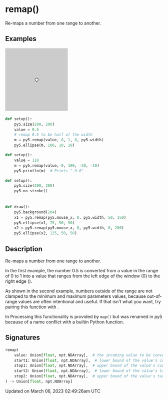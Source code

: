 # remap()

Re-maps a number from one range to another.

## Examples

<div class="example-table">

<div class="example-row"><div class="example-cell-image">

![example picture for remap()](/images/reference/Sketch_remap_0.png)

</div><div class="example-cell-code">

```python
def setup():
    py5.size(200, 200)
    value = 0.5
    # remap 0.5 to be half of the width
    m = py5.remap(value, 0, 1, 0, py5.width)
    py5.ellipse(m, 100, 10, 10)
```

</div></div>

<div class="example-row"><div class="example-cell-image">

</div><div class="example-cell-code">

```python
def setup():
    value = 110
    m = py5.remap(value, 0, 100, -20, -10)
    py5.println(m)  # Prints "-9.0"
```

</div></div>

<div class="example-row"><div class="example-cell-image">

</div><div class="example-cell-code">

```python
def setup():
    py5.size(200, 200)
    py5.no_stroke()


def draw():
    py5.background(204)
    x1 = py5.remap(py5.mouse_x, 0, py5.width, 50, 150)
    py5.ellipse(x1, 75, 50, 50)
    x2 = py5.remap(py5.mouse_x, 0, py5.width, 0, 200)
    py5.ellipse(x2, 125, 50, 50)
```

</div></div>

</div>

## Description

Re-maps a number from one range to another.

In the first example, the number 0.5 is converted from a value in the range of 0 to 1 into a value that ranges from the left edge of the window (0) to the right edge ([](sketch_width)).

As shown in the second example, numbers outside of the range are not clamped to the minimum and maximum parameters values, because out-of-range values are often intentional and useful. If that isn't what you want, try pairing this function with [](sketch_constrain).

In Processing this functionality is provided by `map()` but was renamed in py5 because of a name conflict with a builtin Python function.

## Signatures

```python
remap(
    value: Union[float, npt.NDArray],  # the incoming value to be converted
    start1: Union[float, npt.NDArray],  # lower bound of the value's current range
    stop1: Union[float, npt.NDArray],  # upper bound of the value's current range
    start2: Union[float, npt.NDArray],  # lower bound of the value's target range
    stop2: Union[float, npt.NDArray],  # upper bound of the value's target range
) -> Union[float, npt.NDArray]
```

Updated on March 06, 2023 02:49:26am UTC

